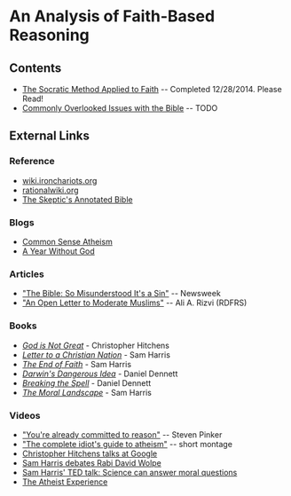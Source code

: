 An Analysis of Faith-Based Reasoning
================================================================================


Contents
--------------------------------------------------------------------------------

-   [The Socratic Method Applied to Faith](socratic-method-on-faith.html) -- Completed 12/28/2014. Please Read!
-   [Commonly Overlooked Issues with the Bible](overlooked-bible.html) -- TODO


External Links
--------------------------------------------------------------------------------

### Reference

-   [wiki.ironchariots.org](http://wiki.ironchariots.org/)
-   [rationalwiki.org](http://rationalwiki.org/)
-   [The Skeptic's Annotated Bible](http://skepticsannotatedbible.com/)


### Blogs

-   [Common Sense Atheism](http://commonsenseatheism.com/)
-   [A Year Without God](http://www.patheos.com/blogs/yearwithoutgod/)


### Articles

-   ["The Bible: So Misunderstood It's a Sin"](http://www.newsweek.com/2015/01/02/thats-not-what-bible-says-294018.html) -- Newsweek
-   ["An Open Letter to Moderate Muslims"](https://richarddawkins.net/2014/10/an-open-letter-to-moderate-muslims/) -- Ali A. Rizvi (RDFRS)


### Books

-   [*God is Not Great*](http://www.amazon.com/God-Not-Great-Religion-Everything/dp/0446697966/) - Christopher Hitchens
-   [*Letter to a Christian Nation*](http://www.amazon.com/Letter-Christian-Nation-Sam-Harris/dp/0307278778/) - Sam Harris
-   [*The End of Faith*](http://www.amazon.com/End-Faith-Religion-Terror-Future/dp/0393327655/) - Sam Harris
-   [*Darwin's Dangerous Idea*](http://www.amazon.com/DARWINS-DANGEROUS-IDEA-EVOLUTION-MEANINGS/dp/068482471X/) - Daniel Dennett
-   [*Breaking the Spell*](http://www.amazon.com/Breaking-Spell-Religion-Natural-Phenomenon/dp/0143038338/) - Daniel Dennett
-   [*The Moral Landscape*](http://www.amazon.com/Moral-Landscape-Science-Determine-Values/dp/143917122X) - Sam Harris


### Videos

-   ["You're already committed to reason"](https://www.youtube.com/watch?v=UC4gqkd-6_o) -- Steven Pinker
-   ["The complete idiot's guide to atheism"](https://www.youtube.com/watch?v=1CLjYHqfilE)  -- short montage
-   [Christopher Hitchens talks at Google](https://www.youtube.com/watch?v=sD0B-X9LJjs)
-   [Sam Harris debates Rabi David Wolpe](https://www.youtube.com/watch?v=bN9nlAnkCUY)
-   [Sam Harris' TED talk: Science can answer moral questions](https://www.youtube.com/watch?v=Hj9oB4zpHww)
-   [The Atheist Experience](http://www.atheist-experience.com/)


